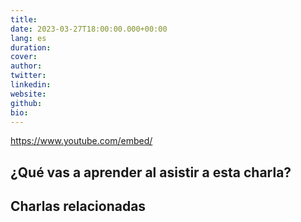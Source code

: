 ```yaml
---
title:
date: 2023-03-27T18:00:00.000+00:00
lang: es
duration: 
cover:
author: 
twitter: 
linkedin:
website: 
github: 
bio:
---
```


<EventSummary
    description=""
    poster="https://somosnlp.github.io/assets/images/eventos/"
    video=""
    name=""
    website=""
    twitter=""
    linkedin=""
    github=""
    bio=""
/>

https://www.youtube.com/embed/

## ¿Qué vas a aprender al asistir a esta charla?

## Charlas relacionadas
